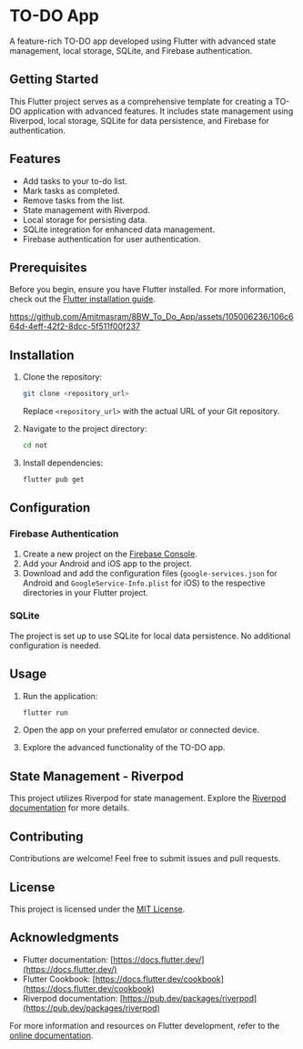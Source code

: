 # TO-DO App

A feature-rich TO-DO app developed using Flutter with advanced state management, local storage, SQLite, and Firebase authentication.

## Getting Started

This Flutter project serves as a comprehensive template for creating a TO-DO application with advanced features. It includes state management using Riverpod, local storage, SQLite for data persistence, and Firebase for authentication.

## Features

- Add tasks to your to-do list.
- Mark tasks as completed.
- Remove tasks from the list.
- State management with Riverpod.
- Local storage for persisting data.
- SQLite integration for enhanced data management.
- Firebase authentication for user authentication.

## Prerequisites

Before you begin, ensure you have Flutter installed. For more information, check out the [Flutter installation guide](https://flutter.dev/docs/get-started/install).



https://github.com/Amitmasram/8BW_To_Do_App/assets/105006236/106c664d-4eff-42f2-8dcc-5f511f00f237


## Installation

1. Clone the repository:

    ```bash
    git clone <repository_url>
    ```

    Replace `<repository_url>` with the actual URL of your Git repository.

2. Navigate to the project directory:

    ```bash
    cd not
    ```

3. Install dependencies:

    ```bash
    flutter pub get
    ```

## Configuration

### Firebase Authentication

1. Create a new project on the [Firebase Console](https://console.firebase.google.com/).
2. Add your Android and iOS app to the project.
3. Download and add the configuration files (`google-services.json` for Android and `GoogleService-Info.plist` for iOS) to the respective directories in your Flutter project.

### SQLite

The project is set up to use SQLite for local data persistence. No additional configuration is needed.

## Usage

1. Run the application:

    ```bash
    flutter run
    ```

2. Open the app on your preferred emulator or connected device.

3. Explore the advanced functionality of the TO-DO app.

## State Management - Riverpod

This project utilizes Riverpod for state management. Explore the [Riverpod documentation](https://pub.dev/packages/riverpod) for more details.

## Contributing

Contributions are welcome! Feel free to submit issues and pull requests.

## License

This project is licensed under the [MIT License](LICENSE).

## Acknowledgments

- Flutter documentation: [https://docs.flutter.dev/](https://docs.flutter.dev/)
- Flutter Cookbook: [https://docs.flutter.dev/cookbook](https://docs.flutter.dev/cookbook)
- Riverpod documentation: [https://pub.dev/packages/riverpod](https://pub.dev/packages/riverpod)

For more information and resources on Flutter development, refer to the [online documentation](https://docs.flutter.dev/).
